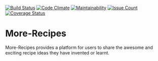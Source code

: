 [![Build Status](https://travis-ci.org/Dheavyman/More-Recipes.svg?branch=develop)](https://travis-ci.org/Dheavyman/More-Recipes)
[![Code Climate](https://codeclimate.com/github/Dheavyman/More-Recipes/badges/gpa.svg?branch=develop)](https://codeclimate.com/github/Dheavyman/More-Recipes-Justin-Nebo?branch=develop)
[![Maintainability](https://api.codeclimate.com/v1/badges/40b3e87a10c58d6018a4/maintainability)](https://codeclimate.com/github/Dheavyman/More-Recipes/maintainability)
[![Issue Count](https://codeclimate.com/github/Dheavyman/More-Recipes/badges/issue_count.svg?branch=develop)](https://codeclimate.com/github/Dheavyman/More-Recipes-Justin-Nebo?branch=develop)
[![Coverage Status](https://coveralls.io/repos/github/Dheavyman/More-Recipes/badge.svg?branch=develop)](https://coveralls.io/github/Dheavyman/More-Recipes?branch=develop)

# More-Recipes

More-Recipes provides a platform for users to share the awesome and exciting  recipe ideas they have invented or learnt.
